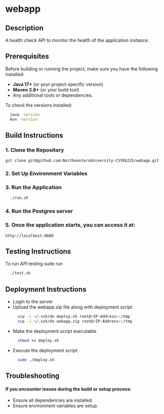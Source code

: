 # webapp

## Description
A health check API to monitor the health of the application instance.

## Prerequisites
Before building or running the project, make sure you have the following installed:
- **Java 17+** (or your project-specific version)
- **Maven 3.8+** (or your build tool)
- Any additional tools or dependencies.

To check the versions installed:
```bash
  java -version
  mvn -version
```
## Build Instructions
### 1. Clone the Repository
```angular2html
git clone git@github.com:NortheasternUniversity-CSYE6225/webapp.git
```
### 2. Set Up Environment Variables

### 3. Run the Application
```bash
  ./run.sh
```

### 4. Run the Postgres server

### 5. Once the application starts, you can access it at:
```angular2html
http://localhost:8080
```
## Testing Instructions
To run API testing suite run
```bash
  ./test.sh
```

## Deployment Instructions
 - Login to the server
 - Upload the webapp.zip file along with deployment script
    ```bash
      scp -i ~/.ssh/do deploy.sh root@<IP-Address>:/tmp
      scp -i ~/.ssh/do webapp.zip root@<IP-Address>:/tmp
   ```
 - Make the deployment script executable
    ```bash
      chmod +x deploy.sh
    ```
 - Execute the deployment script  
    ```bash
      sudo ./deploy.sh  
    ```

## Troubleshooting
#### If you encounter issues during the build or setup process:
 - Ensure all dependencies are installed.
 - Ensure environment variables are setup.

